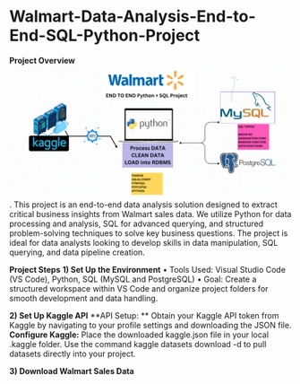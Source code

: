 # Walmart-Data-Analysis-End-to-End-SQL-Python-Project
**Project Overview**
![Image Alt](https://github.com/mayurkhadse01/Walmart-Data-Analysis-End-to-End-SQL-Python-Project/blob/2c5a481721220bebb84c9afa9c18e995d5ef2e2d/walmart_project-piplelines.png).
This project is an end-to-end data analysis solution designed to extract critical business insights from Walmart sales data. We utilize Python for data processing and analysis, SQL for advanced querying, and structured problem-solving techniques to solve key business questions. The project is ideal for data analysts looking to develop skills in data manipulation, SQL querying, and data pipeline creation.

**Project Steps**
**1) Set Up the Environment**
• Tools Used: Visual Studio Code (VS Code), Python, SQL (MySQL and PostgreSQL)
• Goal: Create a structured workspace within VS Code and organize project folders for smooth development and data handling.

**2) Set Up Kaggle API**
**API Setup: **
Obtain your Kaggle API token from Kaggle by navigating to your profile settings and downloading the JSON file.
**Configure Kaggle:**
Place the downloaded kaggle.json file in your local .kaggle folder.
Use the command kaggle datasets download -d <dataset-path> to pull datasets directly into your project.

**3) Download Walmart Sales Data**
